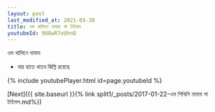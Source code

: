 ```yaml
---
layout: post
last_modified_at: 2021-03-30
title: ওম থালিনে নামায গা টাইমস
youtubeId: 9U8wR7oUhnQ
---
```

 
 
 ওম থালিনে নামায  
 
 -  যার হাতে ধাতব ঝিল্লি রয়েছে 
 
  
 
  
 
 
 
 
 
 


{% include youtubePlayer.html id=page.youtubeId %}
 
[Next]({{ site.baseurl }}{% link  split1/_posts/2017-01-22-ওম শিখিনি নামায গা টাইমস.md%})
 
